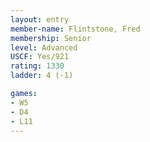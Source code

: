 ```yaml
---
layout: entry
member-name: Flintstone, Fred
membership: Senior
level: Advanced
USCF: Yes/921
rating: 1330
ladder: 4 (-1)

games:
- W5
- D4
- L11
---
```

